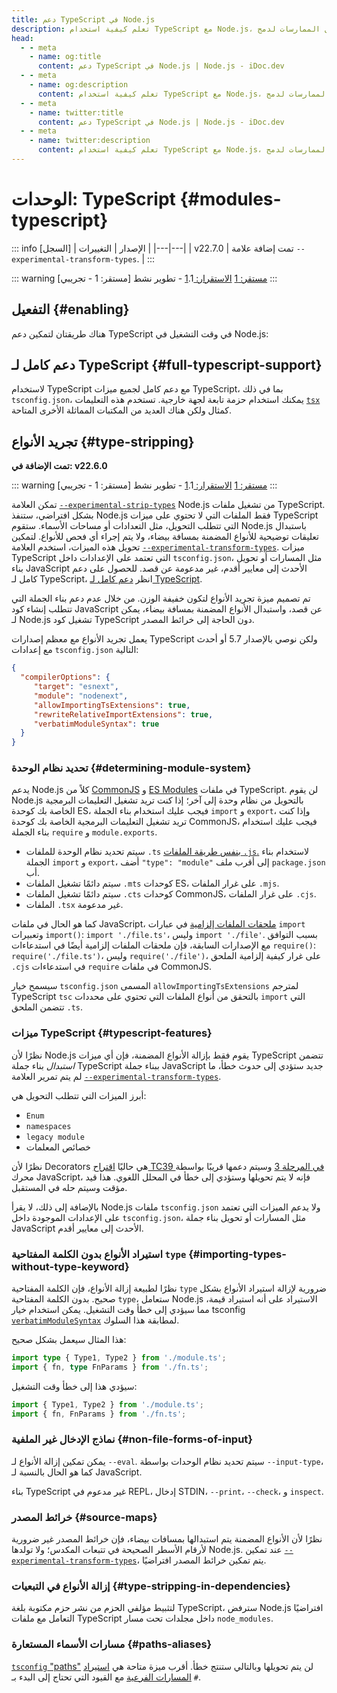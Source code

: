 ```yaml
---
title: دعم TypeScript في Node.js
description: تعلم كيفية استخدام TypeScript مع Node.js، بما في ذلك التثبيت، والتكوين، وأفضل الممارسات لدمج TypeScript في مشاريعك باستخدام Node.js.
head:
  - - meta
    - name: og:title
      content: دعم TypeScript في Node.js | Node.js - iDoc.dev
  - - meta
    - name: og:description
      content: تعلم كيفية استخدام TypeScript مع Node.js، بما في ذلك التثبيت، والتكوين، وأفضل الممارسات لدمج TypeScript في مشاريعك باستخدام Node.js.
  - - meta
    - name: twitter:title
      content: دعم TypeScript في Node.js | Node.js - iDoc.dev
  - - meta
    - name: twitter:description
      content: تعلم كيفية استخدام TypeScript مع Node.js، بما في ذلك التثبيت، والتكوين، وأفضل الممارسات لدمج TypeScript في مشاريعك باستخدام Node.js.
---
```



# الوحدات: TypeScript {#modules-typescript}

::: info [السجل]
| الإصدار | التغييرات |
|---|---|
| v22.7.0 | تمت إضافة علامة `--experimental-transform-types`. |
:::

::: warning [مستقر: 1 - تجريبي]
[مستقر: 1](/ar/nodejs/api/documentation#stability-index) [الاستقرار: 1](/ar/nodejs/api/documentation#stability-index).1 - تطوير نشط
:::

## التفعيل {#enabling}

هناك طريقتان لتمكين دعم TypeScript في وقت التشغيل في Node.js:

## دعم كامل لـ TypeScript {#full-typescript-support}

لاستخدام TypeScript مع دعم كامل لجميع ميزات TypeScript، بما في ذلك `tsconfig.json`، يمكنك استخدام حزمة تابعة لجهة خارجية. تستخدم هذه التعليمات [`tsx`](https://tsx.is/) كمثال ولكن هناك العديد من المكتبات المماثلة الأخرى المتاحة.

## تجريد الأنواع {#type-stripping}

**تمت الإضافة في: v22.6.0**

::: warning [مستقر: 1 - تجريبي]
[مستقر: 1](/ar/nodejs/api/documentation#stability-index) [الاستقرار: 1](/ar/nodejs/api/documentation#stability-index).1 - تطوير نشط
:::

تمكن العلامة [`--experimental-strip-types`](/ar/nodejs/api/cli#--experimental-strip-types) Node.js من تشغيل ملفات TypeScript. بشكل افتراضي، ستنفذ Node.js فقط الملفات التي لا تحتوي على ميزات TypeScript التي تتطلب التحويل، مثل التعدادات أو مساحات الأسماء. ستقوم Node.js باستبدال تعليقات توضيحية للأنواع المضمنة بمسافة بيضاء، ولا يتم إجراء أي فحص للأنواع. لتمكين تحويل هذه الميزات، استخدم العلامة [`--experimental-transform-types`](/ar/nodejs/api/cli#--experimental-transform-types). ميزات TypeScript التي تعتمد على الإعدادات داخل `tsconfig.json`، مثل المسارات أو تحويل بناء JavaScript الأحدث إلى معايير أقدم، غير مدعومة عن قصد. للحصول على دعم كامل لـ TypeScript، انظر [دعم كامل لـ TypeScript](/ar/nodejs/api/typescript#full-typescript-support).

تم تصميم ميزة تجريد الأنواع لتكون خفيفة الوزن. من خلال عدم دعم بناء الجملة التي تتطلب إنشاء كود JavaScript عن قصد، واستبدال الأنواع المضمنة بمسافة بيضاء، يمكن لـ Node.js تشغيل كود TypeScript دون الحاجة إلى خرائط المصدر.

يعمل تجريد الأنواع مع معظم إصدارات TypeScript ولكن نوصي بالإصدار 5.7 أو أحدث مع إعدادات `tsconfig.json` التالية:

```json [JSON]
{
  "compilerOptions": {
     "target": "esnext",
     "module": "nodenext",
     "allowImportingTsExtensions": true,
     "rewriteRelativeImportExtensions": true,
     "verbatimModuleSyntax": true
  }
}
```

### تحديد نظام الوحدة {#determining-module-system}

يدعم Node.js كلاً من [CommonJS](/ar/nodejs/api/modules) و [ES Modules](/ar/nodejs/api/esm) في ملفات TypeScript. لن يقوم Node.js بالتحويل من نظام وحدة إلى آخر؛ إذا كنت تريد تشغيل التعليمات البرمجية الخاصة بك كوحدة ES، فيجب عليك استخدام بناء الجملة `import` و `export`، وإذا كنت تريد تشغيل التعليمات البرمجية الخاصة بك كوحدة CommonJS، فيجب عليك استخدام بناء الجملة `require` و `module.exports`.

- سيتم تحديد نظام الوحدة للملفات `.ts` [بنفس طريقة الملفات `.js`.](/ar/nodejs/api/packages#determining-module-system) لاستخدام بناء الجملة `import` و `export`، أضف `"type": "module"` إلى أقرب ملف `package.json` أب.
- سيتم دائمًا تشغيل الملفات `.mts` كوحدات ES، على غرار الملفات `.mjs`.
- سيتم دائمًا تشغيل الملفات `.cts` كوحدات CommonJS، على غرار الملفات `.cjs`.
- الملفات `.tsx` غير مدعومة.

كما هو الحال في ملفات JavaScript، [ملحقات الملفات إلزامية](/ar/nodejs/api/esm#mandatory-file-extensions) في عبارات `import` وتعبيرات `import()`: `import './file.ts'`، وليس `import './file'`. بسبب التوافق مع الإصدارات السابقة، فإن ملحقات الملفات إلزامية أيضًا في استدعاءات `require()`: `require('./file.ts')`، وليس `require('./file')`، على غرار كيفية إلزامية الملحق `.cjs` في استدعاءات `require` في ملفات CommonJS.

سيسمح خيار `tsconfig.json` المسمى `allowImportingTsExtensions` لمترجم TypeScript `tsc` بالتحقق من أنواع الملفات التي تحتوي على محددات `import` التي تتضمن الملحق `.ts`.

### ميزات TypeScript {#typescript-features}

نظرًا لأن Node.js يقوم فقط بإزالة الأنواع المضمنة، فإن أي ميزات TypeScript تتضمن *استبدال* بناء جملة TypeScript ببناء جملة JavaScript جديد ستؤدي إلى حدوث خطأ، ما لم يتم تمرير العلامة [`--experimental-transform-types`](/ar/nodejs/api/cli#--experimental-transform-types).

أبرز الميزات التي تتطلب التحويل هي:

- `Enum`
- `namespaces`
- `legacy module`
- خصائص المعلمات

نظرًا لأن Decorators هي حاليًا [اقتراح TC39 في المرحلة 3](https://github.com/tc39/proposal-decorators) وسيتم دعمها قريبًا بواسطة محرك JavaScript، فإنه لا يتم تحويلها وستؤدي إلى خطأ في المحلل اللغوي. هذا قيد مؤقت وسيتم حله في المستقبل.

بالإضافة إلى ذلك، لا يقرأ Node.js ملفات `tsconfig.json` ولا يدعم الميزات التي تعتمد على الإعدادات الموجودة داخل `tsconfig.json`، مثل المسارات أو تحويل بناء جملة JavaScript الأحدث إلى معايير أقدم.


### استيراد الأنواع بدون الكلمة المفتاحية `type` {#importing-types-without-type-keyword}

نظرًا لطبيعة إزالة الأنواع، فإن الكلمة المفتاحية `type` ضرورية لإزالة استيراد الأنواع بشكل صحيح. بدون الكلمة المفتاحية `type`، ستعامل Node.js الاستيراد على أنه استيراد قيمة، مما سيؤدي إلى خطأ وقت التشغيل. يمكن استخدام خيار tsconfig [`verbatimModuleSyntax`](https://www.typescriptlang.org/tsconfig/#verbatimModuleSyntax) لمطابقة هذا السلوك.

هذا المثال سيعمل بشكل صحيح:

```ts [TYPESCRIPT]
import type { Type1, Type2 } from './module.ts';
import { fn, type FnParams } from './fn.ts';
```
سيؤدي هذا إلى خطأ وقت التشغيل:

```ts [TYPESCRIPT]
import { Type1, Type2 } from './module.ts';
import { fn, FnParams } from './fn.ts';
```
### نماذج الإدخال غير الملفية {#non-file-forms-of-input}

يمكن تمكين إزالة الأنواع لـ `--eval`. سيتم تحديد نظام الوحدات بواسطة `--input-type`، كما هو الحال بالنسبة لـ JavaScript.

بناء TypeScript غير مدعوم في REPL، إدخال STDIN، `--print`، `--check`، و `inspect`.

### خرائط المصدر {#source-maps}

نظرًا لأن الأنواع المضمنة يتم استبدالها بمسافات بيضاء، فإن خرائط المصدر غير ضرورية لأرقام الأسطر الصحيحة في تتبعات المكدس؛ ولا تولدها Node.js. عند تمكين [`--experimental-transform-types`](/ar/nodejs/api/cli#--experimental-transform-types)، يتم تمكين خرائط المصدر افتراضيًا.

### إزالة الأنواع في التبعيات {#type-stripping-in-dependencies}

لتثبيط مؤلفي الحزم من نشر حزم مكتوبة بلغة TypeScript، سترفض Node.js افتراضيًا التعامل مع ملفات TypeScript داخل مجلدات تحت مسار `node_modules`.

### مسارات الأسماء المستعارة {#paths-aliases}

[`tsconfig` "paths"](https://www.typescriptlang.org/tsconfig/#paths) لن يتم تحويلها وبالتالي ستنتج خطأ. أقرب ميزة متاحة هي [استيراد المسارات الفرعية](/ar/nodejs/api/packages#subpath-imports) مع القيود التي تحتاج إلى البدء بـ `#`.

